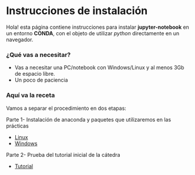 # Instrucciones de instalación

Hola! 
esta página contiene instrucciones para instalar **jupyter-notebook** en un entorno **CONDA**, con el objeto de utilizar *python* directamente en un navegador. 

### ¿Qué vas a necesitar?

- Vas a necesitar una PC/notebook con Windows/Linux y al menos 3Gb de espacio libre.
- Un poco de paciencia

### Aquí va la receta

Vamos a separar el procedimiento en dos etapas:

  Parte 1- Instalación de anaconda y paquetes que utilizaremos en las prácticas
  
   * [Linux](instalacion-linux.md)
   * [Windows](instalacion-windows.md)

  Parte 2- Prueba del tutorial inicial de la cátedra
  
   * [Tutorial](instalacion-tutorial.md)
